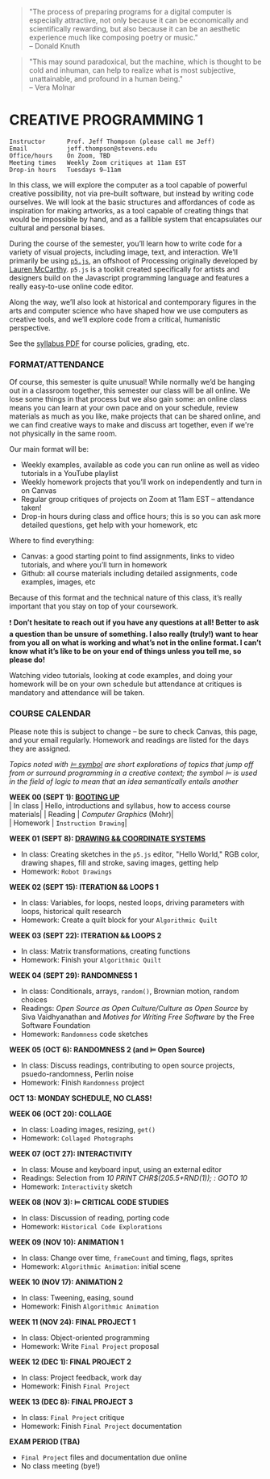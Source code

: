> "The process of preparing programs for a digital computer is especially attractive, not only because it can be economically and scientifically rewarding, but also because it can be an aesthetic experience much like composing poetry or music."  
> – Donald Knuth

> "This may sound paradoxical, but the machine, which is thought to be cold and inhuman, can help to realize what is most subjective, unattainable, and profound in a human being."  
> – Vera Molnar


# CREATIVE PROGRAMMING 1

    Instructor      Prof. Jeff Thompson (please call me Jeff)
    Email           jeff.thompson@stevens.edu
    Office/hours    On Zoom, TBD
    Meeting times   Weekly Zoom critiques at 11am EST
    Drop-in hours   Tuesdays 9–11am


In this class, we will explore the computer as a tool capable of powerful creative possibility, not via pre-built software, but instead by writing code ourselves. We will look at the basic structures and affordances of code as inspiration for making artworks, as a tool capable of creating things that would be impossible by hand, and as a fallible system that encapsulates our cultural and personal biases.

During the course of the semester, you’ll learn how to write code for a variety of visual projects, including image, text, and interaction. We’ll primarily be using [`p5.js`](https://p5js.org), an offshoot of Processing originally developed by [Lauren McCarthy](https://lauren-mccarthy.com). `p5.js` is a toolkit created specifically for artists and designers build on the Javascript programming language and features a really easy-to-use online code editor.

Along the way, we’ll also look at historical and contemporary figures in the arts and computer science who have shaped how we use computers as creative tools, and we’ll explore code from a critical, humanistic perspective.

See the [syllabus PDF](https://github.com/jeffThompson/CreativeProgramming1/blob/master/Syllabus.pdf) for course policies, grading, etc.


### FORMAT/ATTENDANCE  
Of course, this semester is quite unusual! While normally we’d be hanging out in a classroom together, this semester our class will be all online. We lose some things in that process but we also gain some: an online class means you can learn at your own pace and on your schedule, review materials as much as you like, make projects that can be shared online, and we can find creative ways to make and discuss art together, even if we're not physically in the same room.

Our main format will be:  
* Weekly examples, available as code you can run online as well as video tutorials in a YouTube playlist  
* Weekly homework projects that you’ll work on independently and turn in on Canvas  
* Regular group critiques of projects on Zoom at 11am EST – attendance taken!    
* Drop-in hours during class and office hours; this is so you can ask more detailed questions, get help with your homework, etc  

Where to find everything:  
* Canvas: a good starting point to find assignments, links to video tutorials, and where you’ll turn in homework  
* Github: all course materials including detailed assignments, code examples, images, etc  

Because of this format and the technical nature of this class, it’s really important that you stay on top of your coursework. 

:heavy_exclamation_mark: **Don’t hesitate to reach out if you have any questions at all! Better to ask a question than be unsure of something. I also really (truly!) want to hear from you all on what is working and what’s not in the online format. I can’t know what it’s like to be on your end of things unless you tell me, so please do!**  

Watching video tutorials, looking at code examples, and doing your homework will be on your own schedule but attendance at critiques is mandatory and attendance will be taken.

 
### COURSE CALENDAR  
Please note this is subject to change – be sure to check Canvas, this page, and your email regularly. Homework and readings are listed for the days they are assigned.

*Topics noted with [⊨ symbol](https://en.wikipedia.org/wiki/Double_turnstile) are short explorations of topics that jump off from or surround programming in a creative context; the symbol ⊨ is used in the field of logic to mean that an idea semantically entails another*

**WEEK 00 (SEPT 1): [BOOTING UP](https://github.com/jeffThompson/CreativeProgramming1/tree/master/Week00_BootingUp)**  
| In class | Hello, introductions and syllabus, how to access course materials|
| Reading  | *Computer Graphics* (Mohr)|  
| Homework | `Instruction Drawing`|  

**WEEK 01 (SEPT 8): [DRAWING && COORDINATE SYSTEMS](https://github.com/jeffThompson/CreativeProgramming1/tree/master/Week01_DrawingBasics)**  
* In class: Creating sketches in the `p5.js` editor, "Hello World," RGB color, drawing shapes, fill and stroke, saving images, getting help  
* Homework: `Robot Drawings`  

**WEEK 02 (SEPT 15): ITERATION && LOOPS 1**  
* In class: Variables, for loops, nested loops, driving parameters with loops, historical quilt research  
* Homework: Create a quilt block for your `Algorithmic Quilt`  
 
**WEEK 03 (SEPT 22): ITERATION && LOOPS 2**  
* In class: Matrix transformations, creating functions    
* Homework: Finish your `Algorithmic Quilt`

**WEEK 04 (SEPT 29): RANDOMNESS 1**  
* In class: Conditionals, arrays, `random()`, Brownian motion, random choices  
* Readings: *Open Source as Open Culture/Culture as Open Source* by Siva Vaidhyanathan and *Motives for Writing Free Software* by the Free Software Foundation  
* Homework: `Randomness` code sketches  

**WEEK 05 (OCT 6): RANDOMNESS 2 (and ⊨ Open Source)**  
* In class: Discuss readings, contributing to open source projects, psuedo-randomness, Perlin noise  
* Homework: Finish `Randomness` project  

**OCT 13: MONDAY SCHEDULE, NO CLASS!**  

**WEEK 06 (OCT 20): COLLAGE** 
* In class: Loading images, resizing, `get()`  
* Homework: `Collaged Photographs`  

**WEEK 07 (OCT 27): INTERACTIVITY**  
* In class: Mouse and keyboard input, using an external editor  
* Readings: Selection from *10 PRINT CHR$(205.5+RND(1)); : GOTO 10*  
* Homework: `Interactivity` sketch  

**WEEK 08 (NOV 3): ⊨ CRITICAL CODE STUDIES**  
* In class: Discussion of reading, porting code  
* Homework: `Historical Code Explorations`  

**WEEK 09 (NOV 10): ANIMATION 1**   
* In class: Change over time, `frameCount` and timing, flags, sprites  
* Homework: `Algorithmic Animation`: initial scene

**WEEK 10 (NOV 17): ANIMATION 2**  
* In class: Tweening, easing, sound  
* Homework: Finish `Algorithmic Animation`  

**WEEK 11 (NOV 24): FINAL PROJECT 1**  
* In class: Object-oriented programming  
* Homework: Write `Final Project` proposal  

**WEEK 12 (DEC 1): FINAL PROJECT 2**  
* In class: Project feedback, work day  
* Homework: Finish `Final Project`  

**WEEK 13 (DEC 8): FINAL PROJECT 3**  
* In class: `Final Project` critique  
* Homework: Finish `Final Project` documentation  

**EXAM PERIOD (TBA)**  
* `Final Project` files and documentation due online  
* No class meeting (bye!)  

